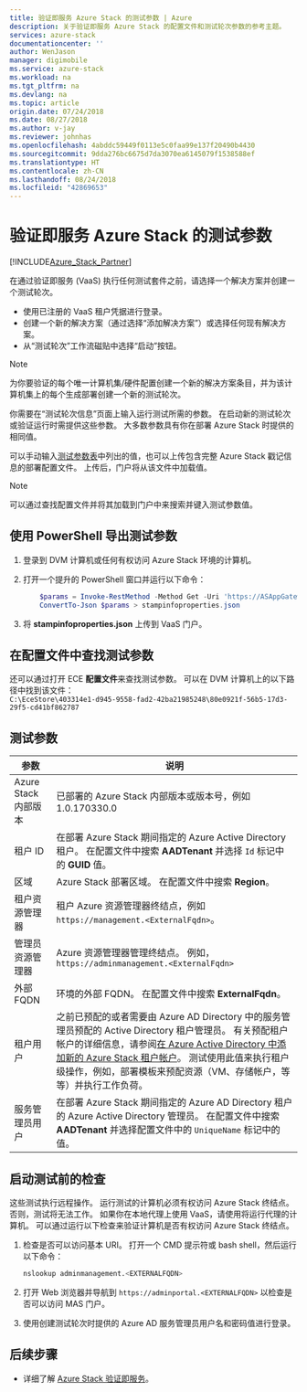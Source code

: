 ```yaml
---
title: 验证即服务 Azure Stack 的测试参数 | Azure
description: 关于验证即服务 Azure Stack 的配置文件和测试轮次参数的参考主题。
services: azure-stack
documentationcenter: ''
author: WenJason
manager: digimobile
ms.service: azure-stack
ms.workload: na
ms.tgt_pltfrm: na
ms.devlang: na
ms.topic: article
origin.date: 07/24/2018
ms.date: 08/27/2018
ms.author: v-jay
ms.reviewer: johnhas
ms.openlocfilehash: 4abddc59449f0113e5c0faa99e137f20490b4430
ms.sourcegitcommit: 9dda276bc6675d7da3070ea6145079f1538588ef
ms.translationtype: HT
ms.contentlocale: zh-CN
ms.lasthandoff: 08/24/2018
ms.locfileid: "42869653"
---
```

# <a name="test-parameters-for-validation-as-a-service-azure-stack"></a>验证即服务 Azure Stack 的测试参数

[!INCLUDE[Azure_Stack_Partner](./includes/azure-stack-partner-appliesto.md)]

在通过验证即服务 (VaaS) 执行任何测试套件之前，请选择一个解决方案并创建一个测试轮次。

- 使用已注册的 VaaS 租户凭据进行登录。
- 创建一个新的解决方案（通过选择“添加解决方案”）或选择任何现有解决方案。
- 从“测试轮次”工作流磁贴中选择“启动”按钮。

> [!Note]  
> 为你要验证的每个唯一计算机集/硬件配置创建一个新的解决方案条目，并为该计算机集上的每个生成部署创建一个新的测试轮次。

你需要在“测试轮次信息”页面上输入运行测试所需的参数。 在启动新的测试轮次或验证运行时需提供这些参数。 大多数参数具有你在部署 Azure Stack 时提供的相同值。

可以手动输入[测试参数表](#test-parameters)中列出的值，也可以上传包含完整 Azure Stack 戳记信息的部署配置文件。 上传后，门户将从该文件中加载值。

> [!Note]  
> 可以通过查找配置文件并将其加载到门户中来搜索并键入测试参数值。

## <a name="export-the-test-parameters-using-powershell"></a>使用 PowerShell 导出测试参数

1. 登录到 DVM 计算机或任何有权访问 Azure Stack 环境的计算机。
2. 打开一个提升的 PowerShell 窗口并运行以下命令：

    ````PowerShell  
        $params = Invoke-RestMethod -Method Get -Uri 'https://ASAppGateway:4443/ServiceTypeId/4dde37cc-6ee0-4d75-9444-7061e156507f/CloudDefinition/GetStampInformation'
        ConvertTo-Json $params > stampinfoproperties.json
    ````

3. 将 **stampinfoproperties.json** 上传到 VaaS 门户。

## <a name="find-the-test-parameters-in-the-configuration-file"></a>在配置文件中查找测试参数

还可以通过打开 ECE **配置文件**来查找测试参数。 可以在 DVM 计算机上的以下路径中找到该文件：  
`C:\EceStore\403314e1-d945-9558-fad2-42ba21985248\80e0921f-56b5-17d3-29f5-cd41bf862787`

## <a name="test-parameters"></a>测试参数 

| 参数    | 说明 |
|-------------|-----------------|
| Azure Stack 内部版本                      | 已部署的 Azure Stack 内部版本或版本号，例如 1.0.170330.0 | 
| 租户 ID                              | 在部署 Azure Stack 期间指定的 Azure Active Directory 租户。 在配置文件中搜索 **AADTenant** 并选择 `Id` 标记中的 **GUID** 值。 | 
| 区域                                 | Azure Stack 部署区域。 在配置文件中搜索 **Region**。 | 
| 租户资源管理器                | 租户 Azure 资源管理器终结点，例如 `https://management.<ExternalFqdn>`。 | 
| 管理员资源管理器                 | Azure 资源管理器管理终结点。 例如，`https://adminmanagement.<ExternalFqdn>` | 
| 外部 FQDN                          | 环境的外部 FQDN。 在配置文件中搜索 **ExternalFqdn**。 | 
| 租户用户                            | 之前已预配的或者需要由 Azure AD Directory 中的服务管理员预配的 Active Directory 租户管理员。 有关预配租户帐户的详细信息，请参阅[在 Azure Active Directory 中添加新的 Azure Stack 租户帐户](/azure-stack/azure-stack-add-new-user-aad)。 测试使用此值来执行租户级操作，例如，部署模板来预配资源（VM、存储帐户，等等）并执行工作负荷。 | 
| 服务管理员用户             | 在部署 Azure Stack 期间指定的 Azure AD Directory 租户的 Azure Active Directory 管理员。 在配置文件中搜索 **AADTenant** 并选择配置文件中的 `UniqueName` 标记中的值。 | 

## <a name="checks-before-starting-the-tests"></a>启动测试前的检查

这些测试执行远程操作。 运行测试的计算机必须有权访问 Azure Stack 终结点。 否则，测试将无法工作。 如果你在本地代理上使用 VaaS，请使用将运行代理的计算机。 可以通过运行以下检查来验证计算机是否有权访问 Azure Stack 终结点。

1. 检查是否可以访问基本 URI。 打开一个 CMD 提示符或 bash shell，然后运行以下命令：

    ```bash  
    nslookup adminmanagement.<EXTERNALFQDN>
    ```

2. 打开 Web 浏览器并导航到 `https://adminportal.<EXTERNALFQDN>` 以检查是否可以访问 MAS 门户。

3. 使用创建测试轮次时提供的 Azure AD 服务管理员用户名和密码值进行登录。

## <a name="next-steps"></a>后续步骤

- 详细了解 [Azure Stack 验证即服务](/azure-stack/partner)。
